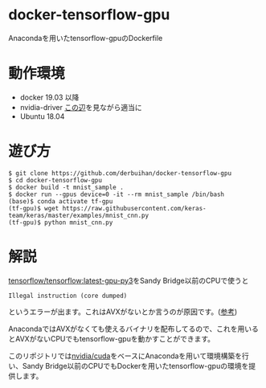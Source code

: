 # docker-tensorflow-gpu
Anacondaを用いたtensorflow-gpuのDockerfile

# 動作環境

- docker 19.03 以降
- nvidia-driver [この辺](https://docs.nvidia.com/cuda/cuda-toolkit-release-notes/index.html)を見ながら適当に
- Ubuntu 18.04

# 遊び方

```
$ git clone https://github.com/derbuihan/docker-tensorflow-gpu
$ cd docker-tensorflow-gpu
$ docker build -t mnist_sample .
$ docker run --gpus device=0 -it --rm mnist_sample /bin/bash
(base)$ conda activate tf-gpu
(tf-gpu)$ wget https://raw.githubusercontent.com/keras-team/keras/master/examples/mnist_cnn.py
(tf-gpu)$ python mnist_cnn.py
```

# 解説

[tensorflow/tensorflow:latest-gpu-py3](https://hub.docker.com/r/tensorflow/tensorflow)をSandy Bridge以前のCPUで使うと

```
Illegal instruction (core dumped)
```

というエラーが出ます。これはAVXがないとか言うのが原因です。([参考](https://github.com/tensorflow/tensorflow/issues/19584))

AnacondaではAVXがなくても使えるバイナリを配布してるので、これを用いるとAVXがないCPUでもtensorflow-gpuを動かすことができます。

このリポジトリでは[nvidia/cuda](https://hub.docker.com/r/nvidia/cuda/)をベースにAnacondaを用いて環境構築を行い、Sandy Bridge以前のCPUでもDockerを用いたtensorflow-gpuの環境を提供します。

